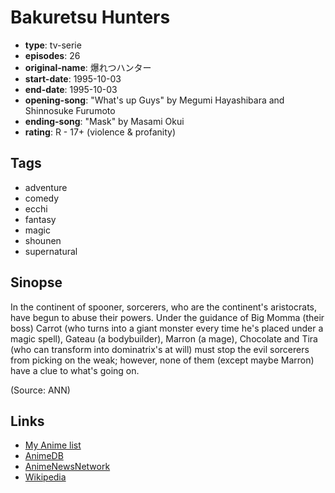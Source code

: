 # Bakuretsu Hunters

-   **type**: tv-serie
-   **episodes**: 26
-   **original-name**: 爆れつハンター
-   **start-date**: 1995-10-03
-   **end-date**: 1995-10-03
-   **opening-song**: "What's up Guys" by Megumi Hayashibara and Shinnosuke Furumoto
-   **ending-song**: "Mask" by Masami Okui
-   **rating**: R - 17+ (violence & profanity)

## Tags

-   adventure
-   comedy
-   ecchi
-   fantasy
-   magic
-   shounen
-   supernatural

## Sinopse

In the continent of spooner, sorcerers, who are the continent's aristocrats, have begun to abuse their powers. Under the guidance of Big Momma (their boss) Carrot (who turns into a giant monster every time he's placed under a magic spell), Gateau (a bodybuilder), Marron (a mage), Chocolate and Tira (who can transform into dominatrix's at will) must stop the evil sorcerers from picking on the weak; however, none of them (except maybe Marron) have a clue to what's going on.

(Source: ANN)

## Links

-   [My Anime list](https://myanimelist.net/anime/495/Bakuretsu_Hunters)
-   [AnimeDB](http://anidb.info/perl-bin/animedb.pl?show=anime&aid=701)
-   [AnimeNewsNetwork](http://www.animenewsnetwork.com/encyclopedia/anime.php?id=85)
-   [Wikipedia](http://en.wikipedia.org/wiki/Bakuretsu_Hunter)

